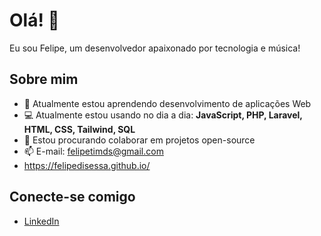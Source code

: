 # Olá! 👋

Eu sou Felipe, um desenvolvedor apaixonado por tecnologia e música! 

## Sobre mim

- 🌱 Atualmente estou aprendendo desenvolvimento de aplicações Web
- 💻 Atualmente estou usando no dia a dia: **JavaScript, PHP, Laravel, HTML, CSS, Tailwind, SQL**
- 👯 Estou procurando colaborar em projetos open-source
- 📫 E-mail: [felipetimds@gmail.com](mailto:felipetimds@gmail.com)
- https://felipedisessa.github.io/

## Conecte-se comigo

- [LinkedIn](https://www.linkedin.com/in/felipetilellimarquesdisessa/)
